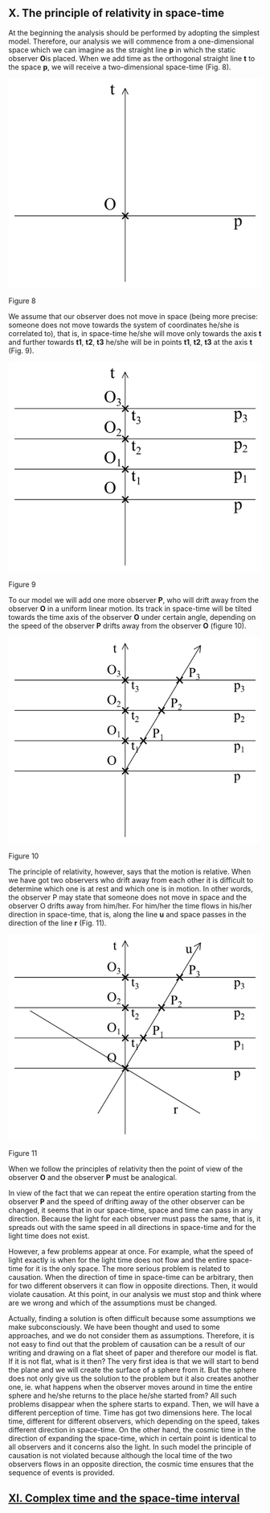 ## X. The principle of relativity in space-time

At the beginning the analysis should be performed by adopting the simplest model. Therefore, our analysis we will commence from a one-dimensional space which we can imagine as the straight line **p** in which the static observer **O**is placed. When we add time as the orthogonal straight line **t** to the space **p**, we will receive a two-dimensional space-time (Fig. 8).

![rysunek8](../assets/img/rysunek8.png)

Figure 8

We assume that our observer does not move in space (being more precise: someone does not move towards the system of coordinates he/she is correlated to), that is, in space-time he/she will move only towards the axis **t**
and further towards **t1**, **t2**, **t3** he/she will be in points
**t1**, **t2**, **t3** at the axis **t** (Fig. 9).

![rysunek9](../assets/img/rysunek9.png)

Figure 9

To our model we will add one more observer **P**, who will drift away from the observer **O** in a uniform linear motion. Its track in space-time will be tilted towards the time axis of the observer **O** under certain angle, depending on the speed of the observer **P** drifts away from the observer **O** (figure 10).	

![rysunek10](../assets/img/rysunek10.png)

Figure 10

The principle of relativity, however, says that the motion is relative. When we have got two observers who drift away from each other it is difficult to determine which one is at rest and which one is in motion. In other words, the observer P may state that someone does not move in space and the observer O drifts away from him/her. For him/her the time flows in his/her direction in space-time, that is, along the line **u** and space passes in the direction of the line **r** (Fig. 11).

![rysunek11](../assets/img/rysunek11.png)

Figure 11

When we follow the principles of relativity then the point of view of the observer **O** and the observer **P** must be analogical.

In view of the fact that we can repeat the entire operation starting from the observer **P** and the speed of drifting away of the other observer can  be changed, it seems that in our space-time, space and time can pass in any direction. Because the light for each observer must pass the same, that is, it spreads out with the same speed in all directions in space-time and for the light time does not exist.

However, a few problems appear at once. For example, what the speed of light exactly is when for the light time does not flow and the entire space-time for it is the only space. The more serious problem is related to causation. When the direction of time in space-time can be arbitrary, then for two different observers it can flow in opposite directions. Then, it would violate causation. At this point, in our analysis we must stop and think where are we wrong and which of the assumptions must be changed.

Actually, finding a solution is often difficult because some assumptions we make subconsciously. We have been thought and used to some approaches, and we do not consider them as assumptions. Therefore, it is not easy to find out that the problem of causation can be a result of our writing and drawing on a flat sheet of paper and therefore our model is flat. If it is not flat, what is it then? The very first idea is that we will start to bend the plane and we will create the surface of a sphere from it. But the sphere does not only give us the solution to the problem but it also creates another one, ie. what happens when the observer moves around in time the entire sphere and he/she returns to the place he/she started from? All such problems disappear when the sphere starts to expand. Then, we will have a different perception of time. Time has got two dimensions here. The local time, different for different observers, which depending on the speed, takes different direction in space-time. On the other hand, the cosmic time in the direction of expanding the space-time, which in certain point is identical to all observers and it concerns also the light. In such model the principle of causation is not violated because although the local time of the two observers flows in an opposite direction, the cosmic time ensures that the sequence of events is provided.

## [XI. Complex time and the space-time interval](rozdzial11) 
